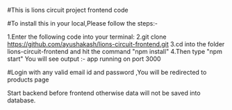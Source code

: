 #This is lions circuit project frontend code

#To install this in your local,Please follow the steps:-

1.Enter the following code into your terminal:
2.git clone https://github.com/ayushakash/lions-circuit-frontend.git
3.cd into the folder lions-circuit-frontend and hit the command "npm install"
4.Then type "npm start"
You will see output :- app running on port 3000

#Login with any valid email id and password ,You will be redirected to products page

Start backend before frontend otherwise data will not be saved into database.
